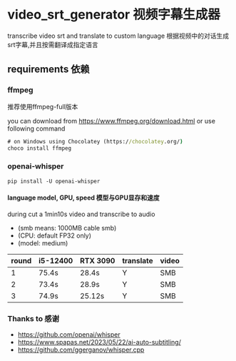 # video_srt_generator 视频字幕生成器
transcribe video srt and translate to custom language 
根据视频中的对话生成srt字幕,并且按需翻译成指定语言



## requirements 依赖

### ffmpeg
推荐使用ffmpeg-full版本

you can download from https://www.ffmpeg.org/download.html
or use following command
```bat
# on Windows using Chocolatey (https://chocolatey.org/)
choco install ffmpeg
```

### openai-whisper
```commandline
pip install -U openai-whisper
```
#### language model, GPU, speed 模型与GPU显存和速度

during cut a 1min10s video and transcribe to audio
* (smb means: 1000MB cable smb)
* (CPU: default FP32 only)
* (model: medium)

|round| i5-12400 | RTX 3090 |translate| video |
| --  |----------|----------| -- |-------|
|1| 75.4s    | 28.4s    |Y| SMB   |
|2| 73.4s    | 28.9s    |Y| SMB   |
|3| 74.9s    | 25.12s   |Y| SMB   |



### Thanks to 感谢
* https://github.com/openai/whisper
* https://www.spapas.net/2023/05/22/ai-auto-subtitling/
* https://github.com/ggerganov/whisper.cpp